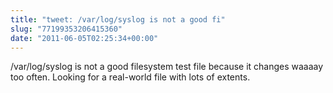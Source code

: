 ```yaml
---
title: "tweet: /var/log/syslog is not a good fi"
slug: "77199353206415360"
date: "2011-06-05T02:25:34+00:00"
---
```

/var/log/syslog is not a good filesystem test file because it changes waaaay too often.  Looking for a real-world file with lots of extents.